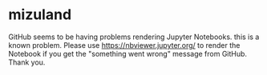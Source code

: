 # mizuland
GitHub seems to be having problems rendering Jupyter Notebooks. this is a known problem. Please use https://nbviewer.jupyter.org/ to render the Notebook if you get the "something went wrong" message from GitHub. Thank you.

